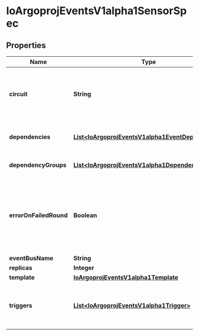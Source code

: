 

# IoArgoprojEventsV1alpha1SensorSpec


## Properties

Name | Type | Description | Notes
------------ | ------------- | ------------- | -------------
**circuit** | **String** | Circuit is a boolean expression of dependency groups Deprecated: will be removed in v1.5, use Switch in triggers instead. |  [optional]
**dependencies** | [**List&lt;IoArgoprojEventsV1alpha1EventDependency&gt;**](IoArgoprojEventsV1alpha1EventDependency.md) | Dependencies is a list of the events that this sensor is dependent on. |  [optional]
**dependencyGroups** | [**List&lt;IoArgoprojEventsV1alpha1DependencyGroup&gt;**](IoArgoprojEventsV1alpha1DependencyGroup.md) | DependencyGroups is a list of the groups of events. |  [optional]
**errorOnFailedRound** | **Boolean** | ErrorOnFailedRound if set to true, marks sensor state as &#x60;error&#x60; if the previous trigger round fails. Once sensor state is set to &#x60;error&#x60;, no further triggers will be processed. |  [optional]
**eventBusName** | **String** |  |  [optional]
**replicas** | **Integer** |  |  [optional]
**template** | [**IoArgoprojEventsV1alpha1Template**](IoArgoprojEventsV1alpha1Template.md) |  |  [optional]
**triggers** | [**List&lt;IoArgoprojEventsV1alpha1Trigger&gt;**](IoArgoprojEventsV1alpha1Trigger.md) | Triggers is a list of the things that this sensor evokes. These are the outputs from this sensor. |  [optional]



